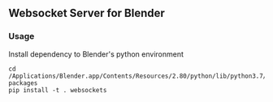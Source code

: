 ## Websocket Server for Blender


### Usage

Install dependency to Blender's python environment

```
cd /Applications/Blender.app/Contents/Resources/2.80/python/lib/python3.7/site-packages
pip install -t . websockets
```